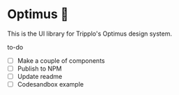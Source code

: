 # Optimus 🤖

This is the UI library for Tripplo's Optimus design system.

to-do

- [ ] Make a couple of components
- [ ] Publish to NPM
- [ ] Update readme
- [ ] Codesandbox example
